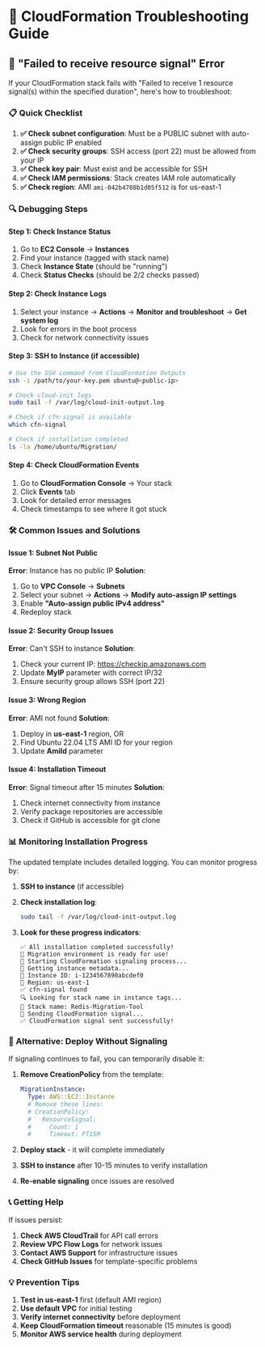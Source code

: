 # 🔧 CloudFormation Troubleshooting Guide

## 🚨 "Failed to receive resource signal" Error

If your CloudFormation stack fails with "Failed to receive 1 resource signal(s) within the specified duration", here's how to troubleshoot:

### 📋 Quick Checklist

1. **✅ Check subnet configuration**: Must be a PUBLIC subnet with auto-assign public IP enabled
2. **✅ Check security groups**: SSH access (port 22) must be allowed from your IP
3. **✅ Check key pair**: Must exist and be accessible for SSH
4. **✅ Check IAM permissions**: Stack creates IAM role automatically
5. **✅ Check region**: AMI `ami-042b4708b1d05f512` is for us-east-1

### 🔍 Debugging Steps

#### Step 1: Check Instance Status
1. Go to **EC2 Console** → **Instances**
2. Find your instance (tagged with stack name)
3. Check **Instance State** (should be "running")
4. Check **Status Checks** (should be 2/2 checks passed)

#### Step 2: Check Instance Logs
1. Select your instance → **Actions** → **Monitor and troubleshoot** → **Get system log**
2. Look for errors in the boot process
3. Check for network connectivity issues

#### Step 3: SSH to Instance (if accessible)
```bash
# Use the SSH command from CloudFormation Outputs
ssh -i /path/to/your-key.pem ubuntu@<public-ip>

# Check cloud-init logs
sudo tail -f /var/log/cloud-init-output.log

# Check if cfn-signal is available
which cfn-signal

# Check if installation completed
ls -la /home/ubuntu/Migration/
```

#### Step 4: Check CloudFormation Events
1. Go to **CloudFormation Console** → Your stack
2. Click **Events** tab
3. Look for detailed error messages
4. Check timestamps to see where it got stuck

### 🛠️ Common Issues and Solutions

#### Issue 1: Subnet Not Public
**Error**: Instance has no public IP
**Solution**: 
1. Go to **VPC Console** → **Subnets**
2. Select your subnet → **Actions** → **Modify auto-assign IP settings**
3. Enable **"Auto-assign public IPv4 address"**
4. Redeploy stack

#### Issue 2: Security Group Issues
**Error**: Can't SSH to instance
**Solution**:
1. Check your current IP: https://checkip.amazonaws.com
2. Update **MyIP** parameter with correct IP/32
3. Ensure security group allows SSH (port 22)

#### Issue 3: Wrong Region
**Error**: AMI not found
**Solution**:
1. Deploy in **us-east-1** region, OR
2. Find Ubuntu 22.04 LTS AMI ID for your region
3. Update **AmiId** parameter

#### Issue 4: Installation Timeout
**Error**: Signal timeout after 15 minutes
**Solution**:
1. Check internet connectivity from instance
2. Verify package repositories are accessible
3. Check if GitHub is accessible for git clone

### 📊 Monitoring Installation Progress

The updated template includes detailed logging. You can monitor progress by:

1. **SSH to instance** (if accessible)
2. **Check installation log**:
   ```bash
   sudo tail -f /var/log/cloud-init-output.log
   ```

3. **Look for these progress indicators**:
   ```
   ✅ All installation completed successfully!
   🎉 Migration environment is ready for use!
   🔄 Starting CloudFormation signaling process...
   📍 Getting instance metadata...
   📍 Instance ID: i-1234567890abcdef0
   📍 Region: us-east-1
   ✅ cfn-signal found
   🔍 Looking for stack name in instance tags...
   📍 Stack name: Redis-Migration-Tool
   🚀 Sending CloudFormation signal...
   ✅ CloudFormation signal sent successfully!
   ```

### 🚀 Alternative: Deploy Without Signaling

If signaling continues to fail, you can temporarily disable it:

1. **Remove CreationPolicy** from the template:
   ```yaml
   MigrationInstance:
     Type: AWS::EC2::Instance
     # Remove these lines:
     # CreationPolicy:
     #   ResourceSignal:
     #     Count: 1
     #     Timeout: PT15M
   ```

2. **Deploy stack** - it will complete immediately
3. **SSH to instance** after 10-15 minutes to verify installation
4. **Re-enable signaling** once issues are resolved

### 📞 Getting Help

If issues persist:

1. **Check AWS CloudTrail** for API call errors
2. **Review VPC Flow Logs** for network issues
3. **Contact AWS Support** for infrastructure issues
4. **Check GitHub Issues** for template-specific problems

### 💡 Prevention Tips

1. **Test in us-east-1** first (default AMI region)
2. **Use default VPC** for initial testing
3. **Verify internet connectivity** before deployment
4. **Keep CloudFormation timeout** reasonable (15 minutes is good)
5. **Monitor AWS service health** during deployment
